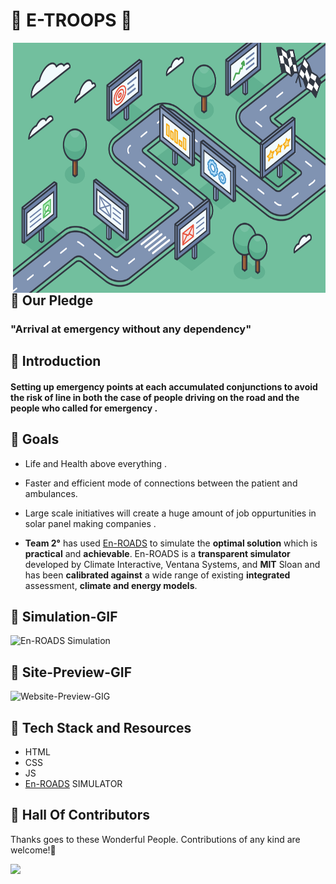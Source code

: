 # :pushpin:  E-TROOPS 🚨

<img src="./photos/roadmap.png" alt="Save Earth" width="500" height="400" align="right">

## :pushpin: Our Pledge

### "Arrival at emergency without any dependency"

## :pushpin: Introduction

#### Setting up emergency points at each accumulated conjunctions to avoid the risk of line in both  the case of people driving on the road and the people who called for emergency .


##  :pushpin: Goals

* Life and Health above everything .
* Faster and efficient mode of connections between the patient and ambulances.
* Large scale initiatives will create  a huge amount  of job oppurtunities in solar panel making companies .

* __Team 2&#176;__ has used [En-ROADS](https://en-roads.climateinteractive.org/scenario.html?v=21.8.0) to simulate the __optimal solution__ which is __practical__ and __achievable__. En-ROADS is a __transparent simulator__ developed by Climate Interactive, Ventana Systems, and __MIT__ Sloan and has been __calibrated against__ a wide range of existing __integrated__ assessment, __climate and energy models__.

##  :pushpin: Simulation-GIF
![En-ROADS Simulation](public/simulation.gif)

##  :pushpin: Site-Preview-GIF
![Website-Preview-GIG](public/site-demo.gif)

##  :pushpin: Tech Stack and Resources
  
  * HTML
  * CSS
  * JS
  * [En-ROADS](https://www.climateinteractive.org/tools/en-roads/) SIMULATOR

## :pushpin: Hall Of Contributors

Thanks goes to these Wonderful People. Contributions of any kind are welcome!🚀

<!-- ALL-CONTRIBUTORS-LIST:START - Do not remove or modify this section -->
<!-- prettier-ignore-start -->
<!-- markdownlint-disable -->

<a href="https://github.com/The-CODE-Plus-Plus-Community/2-Degree-HackACode/contributors">
  <img src="https://contrib.rocks/image?repo=The-CODE-Plus-Plus-Community/2-Degree-HackACode" />
</a>
